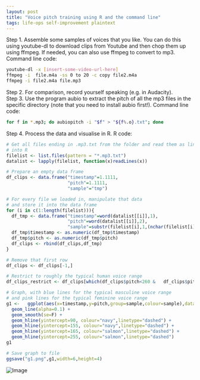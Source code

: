 ```yaml
---
layout: post
title: "Voice pitch training using R and the command line"
tags: life-ops self-improvement plaintext
---
```

Step 1. Assemble some samples of voices that you like. You can do this using youtube-dl to download clips from Youtube and then chop them up using ffmpeg. If needed, you can also use ffmpeg to convert to mp3. Command line code:  

``` bash
youtube-dl -x [insert-some-video-url-here]
ffmpeg -i  file.m4a -ss 0 to 20 -c copy file2.m4a
ffmpeg -i file2.m4a file.mp3  
```  

Step 2. For comparison, record yourself speaking (e.g. in Audacity).  
Step 3. Use the program aubio to extract the pitch of all the mp3 files in the specific directory (note that you need to install aubio first!). Command line code:  

``` bash  
for f in *.mp3; do aubiopitch -i "$f" > "${f%.o}.txt"; done  
```  

Step 4. Process the data and visualise in R. R code:  

``` R  
# Get all files ending in .mp3.txt from the folder and read them as lines
# into R  
filelist <- list.files(pattern = "*.mp3.txt")  
datalist <- lapply(filelist, function(x)readLines(x))  

# Prepare an empty data frame  
df_clips <- data.frame("timestamp"=1.1111,
                       "pitch"=1.1111,
                       "sample"="tmp")  

# For every file we loaded in, manipulate that data  
# and store it into the data frame  
for (i in c(1:length(filelist))){  
  df_tmp <- data.frame("timestamp"=word(datalist[[i]],1),
                       "pitch"=word(datalist[[i]],2),
                       "sample"=substr(filelist[i],1,(nchar(filelist[i])-8)))  
  df_tmp$timestamp <- as.numeric(df_tmp$timestamp)  
  df_tmp$pitch <- as.numeric(df_tmp$pitch)  
  df_clips <- rbind(df_clips,df_tmp)  
}  

# Remove that first row  
df_clips <- df_clips[-1,]  

# Restrict to roughly the typical human voice range  
df_clips_restrict <- df_clips[which(df_clips$pitch<260 &   df_clips$pitch>50),]  

# Graph, with blue lines for the typical masculine voice range  
# and pink lines for the typical feminine voice range  
g1 <-   ggplot(aes(x=timestamp,y=pitch,group=sample,colour=sample),data=df_clips_restrict) +  
  geom_line(alpha=0.1) +  
  geom_smooth(se=F) +  
  geom_hline(yintercept=90, colour="navy",linetype="dashed") +  
  geom_hline(yintercept=155, colour="navy",linetype="dashed") +  
  geom_hline(yintercept=165, colour="salmon",linetype="dashed") +  
  geom_hline(yintercept=255, colour="salmon",linetype="dashed")  
g1  

# Save graph to file  
ggsave("g1.png",g1,width=6,height=4)  
```

![Image](https://i.ibb.co/XSZ5wYH/g1.png)
